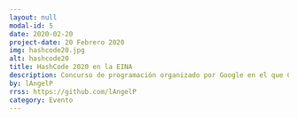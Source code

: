 ```yaml
---
layout: null
modal-id: 5
date: 2020-02-20
project-date: 20 Febrero 2020
img: hashcode20.jpg
alt: hashcode20
title: HashCode 2020 en la EINA
description: Concurso de programación organizado por Google en el que CodeLab y GDGZaragoza crearon un Hub en la Escuela de Ingeniería y Arquitectura. Se dieron cita casi <b>160 participantes</b> de <b>49 equipos</b> para resolver un reto propuesto por Google. Este año Zaragoza bate el record de hubs alcanzando la cifra de <b>6</b>, 2 más que la anterior edición. El resultado ha impactado, en el que el equipo <i>Elknet</i> ha logrado estar en el primer puesto a nivel nacional durante las 3 primeras horas del evento. También lograron la 56º plaza a nivel mundial hasta que en la última hora otros equipos les alcanzaron.
by: lAngelP
rrss: https://github.com/lAngelP
category: Evento
---
```

